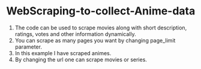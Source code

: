 # WebScraping-to-collect-Anime-data

1. The code can be used to scrape movies along with short description, ratings, votes and other information dynamically.
2. You can scrape as many pages you want by changing page_limit parameter.
3. In this example I have scraped animes.
4. By changing the url one can scrape movies or series.
